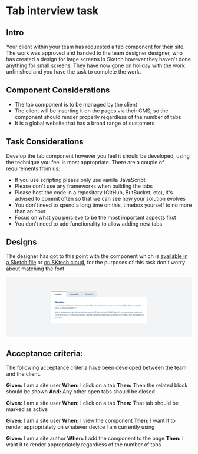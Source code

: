 # Tab interview task

## Intro
Your client within your team has requested a tab component for their site. The work was approved and handed to the team designer designer, who has created a design for large screens in Sketch however they haven't done anything for small screens. They have now gone on holiday with the work unfinished and you have the task to complete the work.

## Component Considerations
- The tab component is to be managed by the client
- The client will be inserting it on the pages via their CMS, so the component should render properly regardless of the number of tabs
- It is a global website that has a broad range of customers

## Task Considerations
Develop the tab component however you feel it should be developed, using the technique you feel is most appropriate. There are a couple of requirements from us:

- If you use scripting please only use vanilla JavaScript
- Please don't use any frameworks when building the tabs
- Please host the code in a repository (GitHub, ButBucket, etc), it's advised to commit often so that we can see how your solution evolves
- You don't need to spend a long time on this, timebox yourself to no more than an hour
- Focus on what you percieve to be the most important aspects first
- You don't need to add functionality to allow adding new tabs

## Designs
The designer has got to this point with the component which is [available in a Sketch file](tab-component.sketch) or [on SKtech cloud](https://sketch.cloud/s/zbprM), for the purposes of this task don't worry about matching the font.

![Tab design](tab-component.jpg)


## Acceptance criteria:

The following acceptance criteria have been developed between the team and the client.

**Given:** I am a site user
**When:** I click on a tab
**Then:** Then the related block should be shown
**And:** Any other open tabs should be closed

**Given:** I am a site user
**When:** I click on a tab
**Then:** That tab should be marked as active

**Given:** I am a site user
**When:** I view the component
**Then:** I want it to render appropriately on whatever device I am currently using

**Given:** I am a site author
**When:** I add the component to the page
**Then:** I want it to render appropriately regardless of the number of tabs


